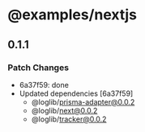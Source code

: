 # @examples/nextjs

## 0.1.1

### Patch Changes

- 6a37f59: done
- Updated dependencies [6a37f59]
  - @loglib/prisma-adapter@0.0.2
  - @loglib/next@0.0.2
  - @loglib/tracker@0.0.2
